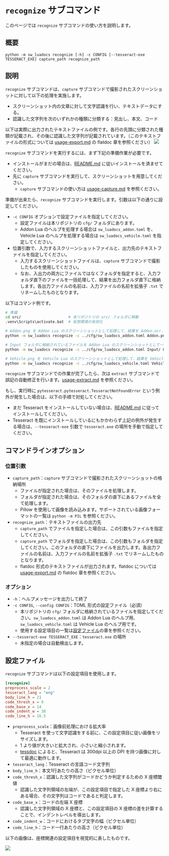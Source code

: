 # `recognize` サブコマンド
このページでは `recognize` サブコマンドの使い方を説明します。

## 概要
```
python -m sw_luadocs recognize [-h] -c CONFIG [--tesseract-exe TESSERACT_EXE] capture_path recognize_path
```

## 説明
`recognize` サブコマンドは、`capture` サブコマンドで撮影されたスクリーンショットに対して以下の処理を実施します。
- スクリーンショット内の文章に対して文字認識を行い、テキストデータにする。
- 認識した文字列を次のいずれかの種類に分類する：見出し、本文、コード

以下は実際に出力されたテキストファイルの例です。各行の先頭に分類された種類が記載され、その後に認識した文字列が記載されています。（このテキストファイルの形式については [usage-export.md](usage-export.md#flatdoc) の flatdoc 章を参照ください）
![](https://i.imgur.com/PlaDsP6.png)

`recognize` サブコマンドを実行するには、まず下記の準備作業が必要です。
- インストールがまだの場合は、[README.md](README.md#インストール) に従いインストールを済ませてください。
- 先に `capture` サブコマンドを実行して、スクリーンショットを用意してください。
  - `capture` サブコマンドの使い方は [usage-capture.md](usage-capture.md) を参照ください。

準備が出来たら、`recognize` サブコマンドを実行します。引数は以下の通りに設定してください。
- `-c CONFIG` オプションで設定ファイルを指定してください。
  - 設定ファイルは本リポジトリの `cfg/` フォルダにあります。
  - Addon Lua のヘルプを処理する場合は `sw_luadocs_addon.toml` を、Vehicle Lua のヘルプを処理する場合は `sw_luadocs_vehicle.toml` を指定してください。
- 位置引数で、入力するスクリーンショットファイルと、出力先のテキストファイルを指定してください。
  - 入力するスクリーンショットファイルは、`capture` サブコマンドで撮影したものを使用してください。
  - なお、入出力の両方にファイルではなくフォルダを指定すると、入力フォルダ直下のファイルを一括処理して、結果を出力フォルダ直下に格納します。各出力ファイルの名前は、入力ファイルの名前を拡張子 `.txt` でリネームしたものとなります。

以下はコマンド例です。
```sh
# 準備
cd src/                     # 本リポジトリの src/ フォルダに移動
.venv\Scripts\activate.bat  # 仮想環境の有効化

# Addon.png を Addon Lua のスクリーンショットとして処理して、結果を Addon.ocr.txt に出力する場合
python -m sw_luadocs recognize -c ../cfg/sw_luadocs_addon.toml Addon.png Addon.ocr.txt

# Input フォルダに格納されているファイルを Addon Lua のスクリーンショットとして一括処理して、結果を Output フォルダに出力する場合
python -m sw_luadocs recognize -c ../cfg/sw_luadocs_addon.toml Input/ Output/

# Vehicle.png を Vehicle Lua のスクリーンショットとして処理して、結果を Vehicle.ocr.txt に出力する場合
python -m sw_luadocs recognize -c ../cfg/sw_luadocs_vehicle.toml Vehicle.png Vehicle.ocr.txt
```

`recognize` サブコマンドでの作業が完了したら、次は `extract` サブコマンドで誤記の自動修正を行います。[usage-extract.md](usage-extract.md) を参照ください。

もし、実行時に `pytesseract.pytesseract.TesseractNotFoundError` という例外が発生した場合は、以下の手順で対処してください。
- まだ Tesseract をインストールしていない場合は、[README.md](README.md#インストール) に従ってインストールしてください。
- Tesseract を既にインストールしているにもかかわらず上記の例外が発生する場合は、`--tesseract-exe` 引数で `tesseract.exe` の場所を手動で指定してください。

## コマンドラインオプション
### 位置引数
- `capture_path`：`capture` サブコマンドで撮影されたスクリーンショットの格納場所
  - ファイルが指定された場合は、そのファイルを処理します。
  - フォルダが指定された場合は、そのフォルダの直下にあるファイルを全て処理します。
  - Pillow を使用して画像を読み込みます。サポートされている画像フォーマットの一覧は `python -m PIL` を参照ください。
- `recognize_path`：テキストファイルの出力先
  - `capture_path` でファイルを指定した場合は、この引数もファイルを指定してください。
  - `capture_path` でフォルダを指定した場合は、この引数もフォルダを指定してください。このフォルダの直下にファイルを出力します。各出力ファイルの名前は、入力ファイルの名前を拡張子 `.txt` でリネームしたものとなります。
  - flatdoc 形式のテキストファイルが出力されます。flatdoc については [usage-export.md](usage-export.md#flatdoc) の flatdoc 章を参照ください。

### オプション
- `-h`：ヘルプメッセージを出力して終了
- `-c CONFIG`, `--config CONFIG`：TOML 形式の設定ファイル（必須）
  - 本リポジトリの `cfg/` フォルダに格納されているファイルを指定してください。`sw_luadocs_addon.toml` は Addon Lua のヘルプ用、`sw_luadocs_vehicle.toml` は Vehicle Lua のヘルプ用です。
  - 使用する設定項目の一覧は[設定ファイル](#設定ファイル)の章を参照ください。
- `--tesseract-exe TESSERACT_EXE`：`tesseract.exe` の場所
  - 未指定の場合は自動検出します。

## 設定ファイル
`recognize` サブコマンドは以下の設定項目を使用します。

```toml
[recognize]
preprocess_scale = 2
tesseract_lang = "eng"
body_line_h = 21
code_thresh_x = 9
code_base_x = 14
code_indent_w = 38
code_line_h = 16.5
```

- `preprocess_scale`：画像前処理における拡大率
  - Tesseract を使って文字認識をする前に、この設定項目に従い画像をリサイズします。
  - 1 より値が大きいと拡大され、小さいと縮小されます。
  - [tessdoc](https://tesseract-ocr.github.io/tessdoc/ImproveQuality.html#rescaling) によると、Tesseract は 300dpi 以上の DPI を持つ画像に対して最適に動作します。
- `tesseract_lang`：Tesseract の言語コード文字列
- `body_line_h`：本文1行あたりの高さ（ピクセル単位）
- `code_thresh_x`：認識した文字列がコードかどうか判定するための X 座標閾値
  - 認識した文字列領域の左端が、この設定項目で指定した X 座標より右にある場合、その文字列はコードであると判定します。
- `code_base_x`：コードの左端 X 座標
  - 認識した文字列領域の X 座標と、この設定項目の X 座標の差を計算することで、インデントレベルを導出します。
- `code_indent_w`：コードにおけるタブ文字の幅（ピクセル単位）
- `code_line_h`：コード一行あたりの高さ（ピクセル単位）

以下の画像は、座標関連の設定項目を視覚的に表したものです。

![](https://i.imgur.com/NRopEaE.png)
